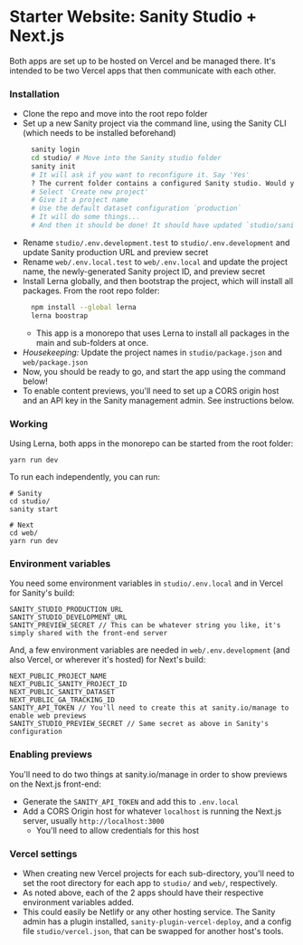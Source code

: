 # Starter Website: Sanity Studio + Next.js

Both apps are set up to be hosted on Vercel and be managed there. It's intended to be two Vercel apps that then communicate with each other.

### Installation

- Clone the repo and move into the root repo folder
- Set up a new Sanity project via the command line, using the Sanity CLI (which needs to be installed beforehand)
  ```sh
    sanity login
    cd studio/ # Move into the Sanity studio folder
    sanity init
    # It will ask if you want to reconfigure it. Say 'Yes'
    ? The current folder contains a configured Sanity studio. Would you like to reconfigure it? (Y/n)
    # Select 'Create new project'
    # Give it a project name
    # Use the default dataset configuration `production`
    # It will do some things...
    # And then it should be done! It should have updated `studio/sanity.json` with your new project ID
  ```
- Rename `studio/.env.development.test` to `studio/.env.development` and update Sanity production URL and preview secret
- Rename `web/.env.local.test` to `web/.env.local` and update the project name, the newly-generated Sanity project ID, and preview secret
- Install Lerna globally, and then bootstrap the project, which will install all packages. From the root repo folder:
  ```sh
    npm install --global lerna
    lerna boostrap
  ```
  - This app is a monorepo that uses Lerna to install all packages in the main and sub-folders at once.
- *Housekeeping:* Update the project names in `studio/package.json` and `web/package.json`
- Now, you should be ready to go, and start the app using the command below!
- To enable content previews, you'll need to set up a CORS origin host and an API key in the Sanity management admin. See instructions below.

### Working

Using Lerna, both apps in the monorepo can be started from the root folder:

```
yarn run dev
```

To run each independently, you can run:

```
# Sanity
cd studio/
sanity start

# Next
cd web/
yarn run dev
```

### Environment variables

You need some environment variables in `studio/.env.local` and in Vercel for Sanity's build:

```
SANITY_STUDIO_PRODUCTION_URL
SANITY_STUDIO_DEVELOPMENT_URL
SANITY_PREVIEW_SECRET // This can be whatever string you like, it's simply shared with the front-end server
```

And, a few environment variables are needed in `web/.env.development` (and also Vercel, or wherever it's hosted) for Next's build:

```
NEXT_PUBLIC_PROJECT_NAME
NEXT_PUBLIC_SANITY_PROJECT_ID
NEXT_PUBLIC_SANITY_DATASET
NEXT_PUBLIC_GA_TRACKING_ID
SANITY_API_TOKEN // You'll need to create this at sanity.io/manage to enable web previews
SANITY_STUDIO_PREVIEW_SECRET // Same secret as above in Sanity's configuration
```

### Enabling previews

You'll need to do two things at sanity.io/manage in order to show previews on the Next.js front-end:
- Generate the `SANITY_API_TOKEN` and add this to `.env.local`
- Add a CORS Origin host for whatever `localhost` is running the Next.js server, usually `http://localhost:3000`
  - You'll need to allow credentials for this host


### Vercel settings

- When creating new Vercel projects for each sub-directory, you'll need to set the root directory for each app to `studio/` and `web/`, respectively.
- As noted above, each of the 2 apps should have their respective environment variables added.
- This could easily be Netlify or any other hosting service. The Sanity admin has a plugin installed, `sanity-plugin-vercel-deploy`, and a config file `studio/vercel.json`, that can be swapped for another host's tools.